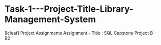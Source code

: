 # Task-1---Project-Title-Library-Management-System
[Icleaf] Project Assignments Assignment - Title : SQL Capstone Project B - B2
